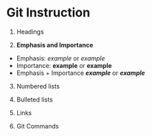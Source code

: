 # Git Instruction
1. Headings

2. **Emphasis and Importance**
* Emphasis: *example* or _example_
* Importance: **example** or __example__
* Emphasis + Importance ***example*** or ___example___
3. Numbered lists

4. Bulleted lists

5. Links

6. Git Commands
